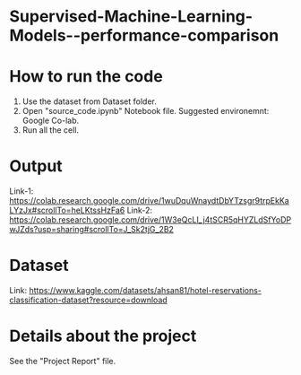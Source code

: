 # Supervised-Machine-Learning-Models--performance-comparison
How to run the code
===================
1. Use the dataset from Dataset folder.
2. Open "source_code.ipynb" Notebook file. Suggested environemnt: Google Co-lab.
3. Run all the cell. 

Output
======
Link-1: https://colab.research.google.com/drive/1wuDquWnaydtDbYTzsgr9trpEkKaLYzJx#scrollTo=heLKtssHzFa6
Link-2: https://colab.research.google.com/drive/1W3eQcLI_j4tSCR5qHYZLdSfYoDPwJZds?usp=sharing#scrollTo=J_Sk2tjG_2B2
      
Dataset 
=======
Link: https://www.kaggle.com/datasets/ahsan81/hotel-reservations-classification-dataset?resource=download

Details about the project
=========================
See the "Project Report" file. 
